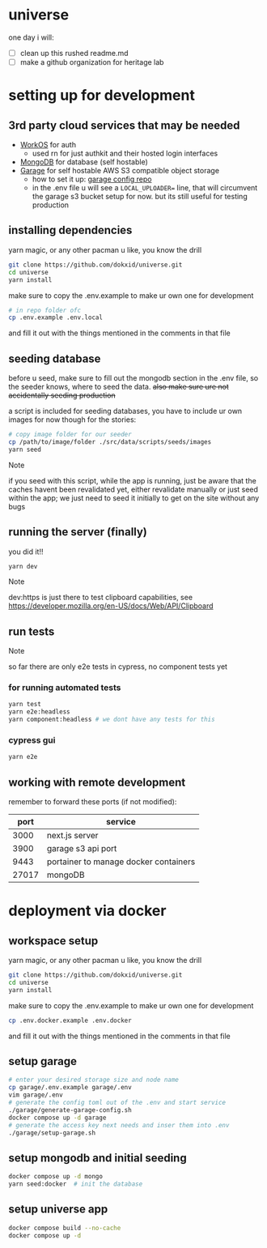 # universe

one day i will:

-   [ ] clean up this rushed readme.md
-   [ ] make a github organization for heritage lab

# setting up for development

## 3rd party cloud services that may be needed

-   [WorkOS](https://workos.com/) for auth
    -   used rn for just authkit and their hosted login interfaces
-   [MongoDB](https://www.mongodb.com/) for database (self hostable)
-   [Garage](https://garagehq.deuxfleurs.fr/) for self hostable AWS S3 compatible object storage
    -   how to set it up: [garage config repo](https://github.com/dokxid/garage-configuration-universe)
    -   in the .env file u will see a `LOCAL_UPLOADER=` line, that will circumvent the garage s3 bucket setup for now. but its still useful for testing production

## installing dependencies

yarn magic, or any other pacman u like, you know the drill

```bash
git clone https://github.com/dokxid/universe.git
cd universe
yarn install
```

make sure to copy the .env.example to make ur own one for development

```bash
# in repo folder ofc
cp .env.example .env.local
```

and fill it out with the things mentioned in the comments in that file

## seeding database

before u seed, make sure to fill out the mongodb section in the .env file, so the seeder knows, where to seed the data. ~~also make sure ure not accidentally seeding production~~

a script is included for seeding databases, you have to include ur own images for now though for the stories:

```bash
# copy image folder for our seeder
cp /path/to/image/folder ./src/data/scripts/seeds/images
yarn seed
```

> [!NOTE]
> if you seed with this script, while the app is running, just be aware that the caches havent been revalidated yet, either revalidate manually or just seed within the app; we just need to seed it initially to get on the site without any bugs

## running the server (finally)

you did it!!

```bash
yarn dev
```

> [!NOTE]
> dev:https is just there to test clipboard capabilities, see https://developer.mozilla.org/en-US/docs/Web/API/Clipboard

## run tests

> [!NOTE]
> so far there are only e2e tests in cypress, no component tests yet

### for running automated tests

```bash
yarn test
yarn e2e:headless
yarn component:headless # we dont have any tests for this
```

### cypress gui

```bash
yarn e2e
```

## working with remote development

remember to forward these ports (if not modified):

| port  | service                               |
| ----- | ------------------------------------- |
| 3000  | next.js server                        |
| 3900  | garage s3 api port                    |
| 9443  | portainer to manage docker containers |
| 27017 | mongoDB                               |

# deployment via docker

## workspace setup

yarn magic, or any other pacman u like, you know the drill

```bash
git clone https://github.com/dokxid/universe.git
cd universe
yarn install
```

make sure to copy the .env.example to make ur own one for development

```bash
cp .env.docker.example .env.docker
```

and fill it out with the things mentioned in the comments in that file

## setup garage

```sh
# enter your desired storage size and node name
cp garage/.env.example garage/.env
vim garage/.env
# generate the config toml out of the .env and start service
./garage/generate-garage-config.sh
docker compose up -d garage
# generate the access key next needs and inser them into .env
./garage/setup-garage.sh
```

## setup mongodb and initial seeding

```sh
docker compose up -d mongo
yarn seed:docker  # init the database
```

## setup universe app

```sh
docker compose build --no-cache
docker compose up -d
```
